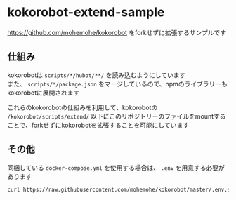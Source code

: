 kokorobot-extend-sample
====

https://github.com/mohemohe/kokorobot をforkせずに拡張するサンプルです

## 仕組み

kokorobotは `scripts/*/hubot/**/` を読み込むようにしています  
また、 `scripts/*/package.json` をマージしているので、npmのライブラリーもkokorobotに展開されます

これらのkokorobotの仕組みを利用して、kokorobotの `/kokorobot/scripts/extend/` 以下にこのリポジトリーのファイルをmountすることで、forkせずにkokorobotを拡張することを可能にしています

## その他

同梱している `docker-compose.yml` を使用する場合は、 `.env` を用意する必要があります

```sh
curl https://raw.githubusercontent.com/mohemohe/kokorobot/master/.env.sample > .env
```
